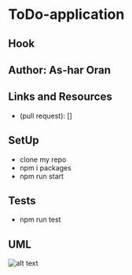 # ToDo-application

## Hook 

## Author: As-har Oran

## Links and Resources

* (pull request): []

## SetUp
- clone my repo 
- npm i packages
- npm run start

## Tests
- npm run test 

## UML
![alt text]()